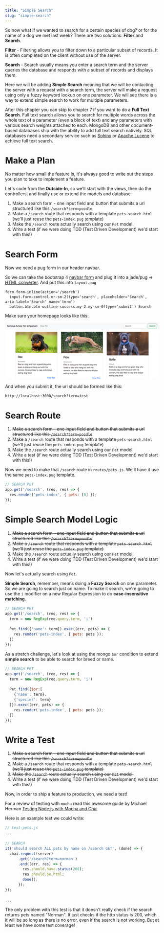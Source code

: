 ```yaml
---
title: "Simple Search"
slug: "simple-search"
---
```


So now what if we wanted to search for a certain species of dog? or for the name of a dog we met last week? There are two solutions: **Filter** and **Search**.

**Filter** - Filtering allows you to filter down to a particular subset of records. It is often completed on the client without use of the server.

**Search** - Search usually means you enter a search term and the server queries the database and responds with a subset of records and displays them.

Here we will be adding **Simple Search** meaning that we will be contacting the server with a request with a search term, the server will make a request using only a fuzzy keyword lookup on one parameter. We will see there is a way to extend simple search to work for multiple parameters.

After this chapter you can skip to chapter 7 if you want to do a **Full Text Search**. Full text search allows you to search for multiple words across the whole text of a parameter (even a block of text) and any parameters with various search weights attached to each. MongoDB and other document-based databases ship with the ability to add full text search natively. SQL databases need a secondary service such as [Sphinx](http://sphinxsearch.com/) or [Apache Lucene](https://lucene.apache.org/) to achieve full text search.

# Make a Plan

No matter how small the feature is, it's always good to write out the steps you plan to take to implement a feature.

Let's code from the **Outside-In**, so we'll start with the views, then do the controllers, and finally use or extend the models and database.

1. Make a search form - one input field and button that submits a url structured like this `/search?term=poodle`
2. Make a `/search` route that responds with a template `pets-search.html` (we'll just reuse the `pets-index.pug` template)
3. Make the `/search` route actually search using our `Pet` model.
4. Write a test (if we were doing TDD (Test Driven Development) we'd start with this!)

# Search Form

Now we need a pug form in our header navbar.

So we can take the bootstrap 4 [navbar form](https://getbootstrap.com/docs/4.0/components/navbar/#forms) and plug it into a jade/pug => [HTML converter](http://html2jade.org/). And put this into `layout.pug`

```
form.form-inline(action='/search')
  input.form-control.mr-sm-2(type='search', placeholder='Search', aria-label='Search' name='term')
  button.btn.btn-outline-success.my-2.my-sm-0(type='submit') Search
```

Make sure your homepage looks like this:

![search-form](assets/search-form.png)

And when you submit it, the url should be formed like this:

```
http://localhost:3000/search?term=test
```

# Search Route

1. ~~Make a search form - one input field and button that submits a url structured like this `/search?term=poodle`~~
2. Make a `/search` route that responds with a template `pets-search.html` (we'll just reuse the `pets-index.pug` template)
3. Make the `/search` route actually search using our `Pet` model.
4. Write a test (if we were doing TDD (Test Driven Development) we'd start with this!)

Now we need to make that `/search` route in `routes/pets.js`. We'll have it use the same `pets-index.pug` template.

```js
// SEARCH PET
app.get('/search', (req, res) => {
  res.render('pets-index', { pets: [0] });
});
```

# Simple Search Model Logic

1. ~~Make a search form - one input field and button that submits a url structured like this `/search?term=poodle`~~
2. ~~Make a `/search` route that responds with a template `pets-search.html` (we'll just reuse the `pets-index.pug` template)~~
3. Make the `/search` route actually search using our `Pet` model.
4. Write a test (if we were doing TDD (Test Driven Development) we'd start with this!)

Now let's actually search using `Pet`.

**Simple Search**, remember, means doing a **Fuzzy Search** on one parameter. So we are going to search just on name. To make it search, we're going to use the `i` modifier on a new Regular Expression to do **case-insensitive matching**.

```js
// SEARCH PET
app.get('/search', (req, res) => {
  term = new RegExp(req.query.term, 'i')

  Pet.find({'name': term}).exec((err, pets) => {
    res.render('pets-index', { pets: pets });
  })
});
```

As a stretch challenge, let's look at using the mongo `$or` condition to extend **simple search** to be able to search for breed or name.

```js
// SEARCH PET
app.get('/search', (req, res) => {
  term = new RegExp(req.query.term, 'i')

  Pet.find({$or:[
    {'name': term},
    {'species': term}
  ]}).exec((err, pets) => {
    res.render('pets-index', { pets: pets });
  })
});
```

# Write a Test

1. ~~Make a search form - one input field and button that submits a url structured like this `/search?term=poodle`~~
2. ~~Make a `/search` route that responds with a template `pets-search.html` (we'll just reuse the `pets-index.pug` template)~~
3. ~~Make the `/search` route actually search using our `Pet` model.~~
4. Write a test (if we were doing TDD (Test Driven Development) we'd start with this!)

Now, in order to ship a feature to production, we need a test!

For a review of testing with `mocha` read this awesome guide by Michael Herman [Testing Node.js with Mocha and Chai](http://mherman.org/blog/2015/09/10/testing-node-js-with-mocha-and-chai/#.Ww3Xm1MvxTY)

Here is an example test we could write:

```js
// test-pets.js
...

// SEARCH
it('should search ALL pets by name on /search GET', (done) => {
  chai.request(server)
      .get('/search?term=norman')
      .end((err, res) => {
        res.should.have.status(200);
        res.should.be.html;
        done();
      });
});

...
```

The only problem with this test is that it doesn't really check if the search returns pets named "Norman". It just checks if the http status is 200, which it will be so long as there is no error, even if the search is not working. But at least we have some test coverage!
